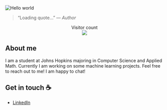 <img src="https://raw.githubusercontent.com/sagar-viradiya/sagar-viradiya/master/resources/banner.png" alt="Hello world">

<!-- RANDOM_QUOTE -->
> “Loading quote…” — *Author*

<p align="center"> 
  Visitor count<br>
  <img src="https://profile-counter.glitch.me/bobdong01/count.svg" />
</p>



## About me

I am a student at Johns Hopkins majoring in Computer Science and Applied Math. Currently I am working on some machine learning projects. Feel free to reach out to me! I am happy to chat!

## Get in touch :coffee:
- [LinkedIn](https://www.linkedin.com/in/bob-dong-990236227/)
